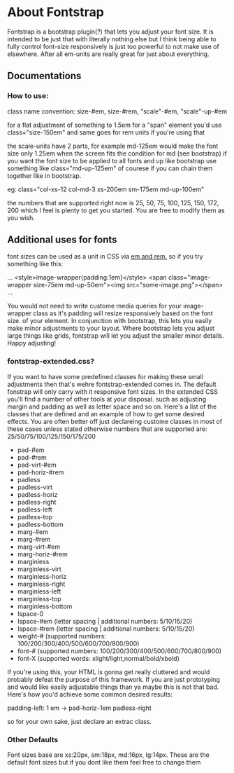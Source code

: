 # About Fontstrap
Fontstrap is a bootstrap plugin(?) that lets you adjust your font size. It is intended to be just that with literally nothing else but I think being able to fully control font-size responsively is just too powerful to not make use of elsewhere. After all em-units are really great for just about everything.

<h2>Documentations</h2>
<h3>How to use:</h3>
<p>class name convention: size-#em, size-#rem, "scale"-#em, "scale"-up-#em </p>
<p>for a flat adjustment of something to 1.5em for a "span" element you'd use class="size-150em" and same goes for rem units if you're using that</p>
<p>the scale-units have 2 parts, for example md-125em would make the font size only 1.25em when the screen fits the condition for md (see bootstrap) if you want the font size to be applied to all fonts and up like bootstrap use something like class="md-up-125em" of courese if you can chain them together like in bootstrap.</p>
<p>eg: class="col-xs-12 col-md-3 xs-200em sm-175em md-up-100em"</p>

<p>the numbers that are supported right now is 25, 50, 75, 100, 125, 150, 172, 200 which I feel is plenty to get you started. You are free to modify them as you wish.</p>

<h2>Additional uses for fonts</h2>
<p>font sizes can be used as a unit in CSS via <a href="http://zellwk.com/blog/rem-vs-em/">em and rem.</a> so if you try something like this: </p>

...
&lt;style&gt;image-wrapper{padding:1em}&lt;/style&gt;
&lt;span class=&quot;image-wrapper size-75em md-up-50em&quot;&gt;&lt;img src=&quot;some-image.png&quot;&gt;&lt;/span&gt;
...

<p>You would not need to write custome media queries for your image-wrapper class as it's padding will resize responsively based on the font size. of your element. In conjunction with bootstrap, this lets you easily make minor adjustments to your layout. Where bootstrap lets you adjust large things like grids, fontstrap will let you adjust the smaller minor details. Happy adjusting!</p>

<h3>fontstrap-extended.css?</h3>
<p>If you want to have some predefined classes for making these small adjustments then that's wehre fontstrap-extended comes in. The default fonstrap will only carry with it responsive font sizes. In the extended CSS you'll find a number of other tools at your disposal. such as adjusting margin and padding as well as letter space and so on. Here's a list of the classes that are defined and an example of how to get some desired effects. You are often better off just declareing custome classes in most of these cases unless stated otherwise numbers that are supported are: 25/50/75/100/125/150/175/200</p>
<ul>
	<li>pad-#em</li>
	<li>pad-#rem</li>
	<li>pad-virt-#em</li>
	<li>pad-horiz-#rem</li>
	<li>padless</li>
	<li>padless-virt</li>
	<li>padless-horiz</li>
	<li>padless-right</li>
	<li>padless-left</li>
	<li>padless-top</li>
	<li>padless-bottom</li>
	<li>marg-#em</li>
	<li>marg-#rem</li>
	<li>marg-virt-#em</li>
	<li>marg-horiz-#rem</li>
	<li>marginless</li>
	<li>marginless-virt</li>
	<li>marginless-horiz</li>
	<li>marginless-right</li>
	<li>marginless-left</li>
	<li>marginless-top</li>
	<li>marginless-bottom</li>
	<li>lspace-0</li>
	<li>lspace-#em (letter spacing | additional numbers: 5/10/15/20)</li>
	<li>lspace-#rem (letter spacing | additional numbers: 5/10/15/20)</li>
	<li>weight-# (supported numbers: 100/200/300/400/500/600/700/800/900)</li>
	<li>font-# (supported numbers: 100/200/300/400/500/600/700/800/900)</li>
	<li>font-X (supported words: xlight/light,normal/bold/xbold)</li>
</ul>

<p>If you're using this, your HTML is gonna get really cluttered and would probably defeat the purpose of this framework. If you are just prototyping and would like easily adjustable things than ya maybe this is not that bad. Here's how you'd achieve some common desired results:</p>

<p>padding-left: 1 em -> pad-horiz-1em padless-right</p>

so for your own sake, just declare an extrac class. 

<h3>Other Defaults</h3>
<p>Font sizes base are xs:20px, sm:18px, md:16px, lg:14px. These are the default font sizes but if you dont like them feel free to change them </p>
